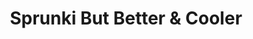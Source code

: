 ---
slug: sprunki-but-better-cooler-2604
title: Sprunki But Better & Cooler
description: "Sprunki But Better & Cooler is an exciting online game. Play for free directly in your browser!"
icon: /images/popular_mods/Sprunki But Better & Cooler.png
url: https://wowtbc.net/sprunkin/sprunki-better-cooler/index.html
previewImage: /images/popular_mods/Sprunki But Better & Cooler.png
type: popular mods

# SEO配置
seo:
  title: "Sprunki But Better & Cooler - Play Free Online Game | Fun Browser Games"
  description: "Sprunki But Better & Cooler - Play this fun online game for free in your browser. No download required!"
  ogImage: "/images/popular_mods/Sprunki But Better & Cooler.png"
  keywords: "sprunki-but-better-cooler-2604, online game, browser game, free game, popular mods game, play online"

videoUrls:
  - https://www.youtube.com/embed/example1
  - https://www.youtube.com/embed/example2

whyPlay:
  title: "Why Play Sprunki But Better & Cooler?"
  items:
    - "Immersive Gameplay: Sprunki But Better & Cooler offers an engaging and immersive gaming experience that will keep you entertained for hours"
    - "Challenging Levels: Test your skills with increasingly difficult challenges and obstacles"
    - "Beautiful Graphics: Enjoy stunning visuals and smooth animations that bring the game world to life"
    - "Regular Updates: New content and features are added regularly to keep the game fresh and exciting"
    - "Free to Play: Experience all the fun without spending a penny"
    - "Community Features: Connect with other players, share strategies, and compete for high scores"
    - "Cross-Platform: Play on any device with a web browser, no downloads required"

features:
  title: "Key Features of Sprunki But Better & Cooler"
  image: "/images/popular_mods/Sprunki But Better & Cooler.png"
  items:
    - "Intuitive Controls: Easy to learn controls make Sprunki But Better & Cooler accessible for players of all skill levels"
    - "Multiple Game Modes: Enjoy various gameplay options that provide different challenges and experiences"
    - "Character Customization: Personalize your gaming experience with unique characters and items"
    - "Achievement System: Complete special tasks to earn rewards and recognition"
    - "Leaderboards: Compete with players worldwide and see who can achieve the highest scores"

characteristics:
  title: "Game Characteristics"
  image: "/images/popular_mods/Sprunki But Better & Cooler.png"
  items:
    - "Genre: Popular mods game with elements of strategy and skill"
    - "Difficulty: Suitable for both casual gamers and those seeking a challenge"
    - "Play Time: Quick sessions or extended gameplay, depending on your preference"
    - "Art Style: Vibrant and engaging visuals that enhance the gaming experience"
    - "Sound Design: Immersive audio that complements the gameplay perfectly"

info: "Sprunki But Better & Cooler is an exciting online game that offers players a unique and engaging gaming experience. With its intuitive controls, stunning visuals, and challenging gameplay, Sprunki But Better & Cooler provides hours of entertainment for players of all ages and skill levels. Whether you're looking for a quick gaming session during a break or an extended play session, Sprunki But Better & Cooler delivers an immersive experience that will keep you coming back for more. The game features multiple levels of increasing difficulty, ensuring that players are constantly challenged as they progress. With regular updates adding new content and features, Sprunki But Better & Cooler remains fresh and exciting, providing endless entertainment options for its growing community of players."

howToPlayIntro: "Welcome to Sprunki But Better & Cooler! This guide will walk you through the basics and help you master the game. Whether you're a beginner or looking to improve your skills, these tips and instructions will enhance your gaming experience."

howToPlaySteps:
  - title: "Getting Started"
    description: "Begin your Sprunki But Better & Cooler adventure by familiarizing yourself with the controls. Use your keyboard or mouse to navigate through the game interface. The tutorial will guide you through the basic mechanics and help you understand the objectives."
  - title: "Understanding the Objectives"
    description: "In Sprunki But Better & Cooler, your main goal is to progress through levels by completing specific objectives. Each level presents unique challenges that require different strategies and approaches."
  - title: "Mastering the Controls"
    description: "Practice using the controls to improve your precision and reaction time. Sprunki But Better & Cooler requires quick reflexes and strategic thinking to overcome obstacles and defeat opponents."
  - title: "Utilizing Power-ups"
    description: "Collect power-ups throughout the game to enhance your abilities and overcome difficult challenges. Each power-up offers unique advantages that can be crucial for success."
  - title: "Developing Strategies"
    description: "As you progress in Sprunki But Better & Cooler, develop effective strategies for different scenarios. Analyze patterns, anticipate challenges, and adapt your approach to maximize your performance."

faq:
  title: "Frequently Asked Questions about Sprunki But Better & Cooler"
  items:
    - question: "Is Sprunki But Better & Cooler free to play?"
      answer: "Yes, Sprunki But Better & Cooler is completely free to play directly in your web browser. No downloads or purchases are required to enjoy the full game experience."
    - question: "Can I play Sprunki But Better & Cooler on mobile devices?"
      answer: "Yes, Sprunki But Better & Cooler is optimized for both desktop and mobile play. You can enjoy the game on any device with a web browser and internet connection."
    - question: "Are there any in-game purchases?"
      answer: "While Sprunki But Better & Cooler is free to play, there may be optional in-game purchases available for cosmetic items or additional features that don't affect core gameplay."
    - question: "How often is Sprunki But Better & Cooler updated?"
      answer: "The developers regularly update Sprunki But Better & Cooler with new content, features, and improvements based on player feedback and game performance."
    - question: "Can I play Sprunki But Better & Cooler offline?"
      answer: "Currently, Sprunki But Better & Cooler requires an internet connection to play as it's a browser-based online game."
    - question: "Is Sprunki But Better & Cooler suitable for children?"
      answer: "Yes, Sprunki But Better & Cooler is designed to be family-friendly and suitable for players of all ages."
    - question: "How do I report bugs or issues?"
      answer: "If you encounter any problems while playing Sprunki But Better & Cooler, you can report them through the game's support page or contact the developers directly through their website."
    - question: "Still Have Questions?"
      answer: "If you have additional questions about Sprunki But Better & Cooler that aren't covered in this FAQ, please visit our support center or contact our customer service team for assistance."
---